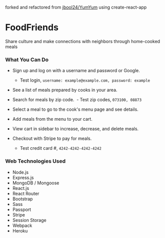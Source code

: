 forked and refactored from [jbool24/YumYum](https://github.com/jbool24/YumYum) using create-react-app

# FoodFriends

Share culture and make connections with neighbors through home-cooked meals


### What You Can Do

- Sign up and log on with a username and password or Google.
  - Test login, ```username: example@example.com, password: example```

- See a list of meals prepared by cooks in your area.

- Search for meals by zip code.
  - Test zip codes, ```073100, 08873```

- Select a meal to go to the cook's menu page and see details.

- Add meals from the menu to your cart.

- View cart in sidebar to increase, decrease, and delete meals.

- Checkout with Stripe to pay for meals.
  - Test credit card #, ```4242-4242-4242-4242```

### Web Technologies Used

- Node.js
- Express.js
- MongoDB / Mongoose
- React.js
- React Router
- Bootstrap
- Sass
- Passport
- Stripe
- Session Storage
- Webpack
- Heroku
